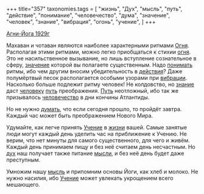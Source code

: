 +++
title="357"
taxonomies.tags = [
 "жизнь",
 "Дух",
 "мысль",
 "путь",
 "действие",
 "понимание",
 "человечество",
 "дума",
 "значение",
 "человек",
 "знание",
 "вибрация",
 "огонь",
 "учение",
]
+++

[Агни-Йога 1929г](/agni/1929)

Махаван и чотаван являются наиболее характерными ритмами [Огня](/tags/огонь). Располагая этими ритмами, можно легко приобщаться к стихии [огня](/tags/огонь). Это не насильственное вызывание, но лишь вступление сознательное в сферу, [значение](/tags/значение) которой вы полагаете существенным. Надо [понимать](/tags/понимание) ритмы, ибо чем другим вносим убедительность в [действия](/tags/действие)? Даже полумёртвый песок располагается особыми узорами при [вибрации](/tags/вибрация). Насколько больше подлежит ритму человек! Не колдовство, но [знание](/tags/знание) даст [человеку](/tags/человек) [путь](/tags/путь) преображения. [Путь](/tags/путь) неотложный, ибо так же призывалось [человечество](/tags/человечество) в дни кончины Атлантиды.   

Но не нужно [думать](/tags/дума), что если сегодня прошло, то пройдёт завтра. Каждый час может быть преображением Нового Мира.   

Удумайте, как легче принять [Учение](/tags/учение) в [жизни](/tags/жизнь) вашей. Самые занятые люди могут каждый день уделить час на приближение к Учению. Не верим, что нет минуты для самого существенного, для чего и живём. Каждый день принимаем пищу и без неё считаем день несчастным. Но [дух](/tags/Дух) наш получает также питание [мысли](/tags/мысль), и без неё день будет даже преступным.   

Умножим нашу [мысль](/tags/мысль) и припомним основы Йоги, как хлеб и молоко. Не нужно насилия, ибо [Учение](/tags/учение) может увлекать укрощением всего мешающего.